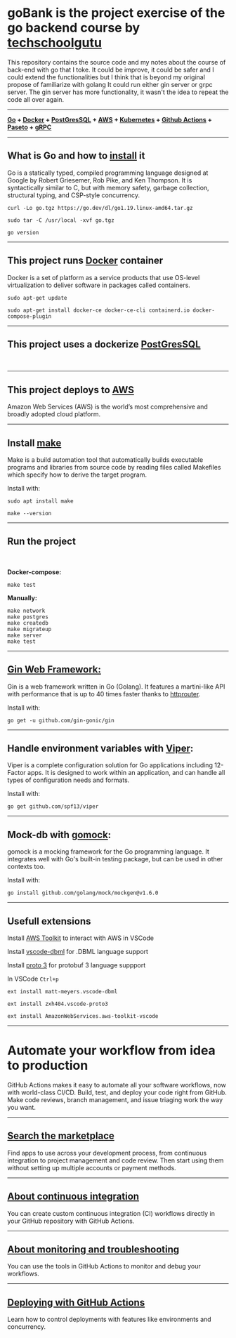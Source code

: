 # **goBank is the project exercise of the go backend course by** [techschoolgutu](https://www.youtube.com/c/TECHSCHOOLGURU)

This repository contains the source code and my notes about the course of back-end with go that I toke. It could be improve, it could be safer and I could extend the functionalities but I think that is beyond my original propose of familiarize with golang
It could run either gin server or grpc server. The gin server has more functionality, it wasn't the idea to repeat the code all over again.
___

**[Go](#go) + [Docker](#docker) + [PostGresSQL](postgres/README.md) + [AWS](eks/README.md) + [Kubernetes](eks/README.md) + [Github Actions](#gha) + [Paseto](token/README.md) + [gRPC](gapi/README.md)**

___

<a name="go"></a>
## **What is Go and how to [install](https://go.dev/doc/install) it**


Go is a statically typed, compiled programming language designed at Google by Robert Griesemer, Rob Pike, and Ken Thompson. It is syntactically similar to C, but with memory safety, garbage collection, structural typing, and CSP-style concurrency. 
```
curl -Lo go.tgz https://go.dev/dl/go1.19.linux-amd64.tar.gz

sudo tar -C /usr/local -xvf go.tgz

go version
```
---
<a name="docker"></a> 
## **This project runs [Docker](https://docs.docker.com/) container**



Docker is a set of platform as a service products that use OS-level virtualization to deliver software in packages called containers. 

```
sudo apt-get update
 
sudo apt-get install docker-ce docker-ce-cli containerd.io docker-compose-plugin
```

---
## **This project uses a dockerize [PostGresSQL](/postgres/README.md)**

<br>

---

## **This project deploys to [AWS](eks/README.md)**

Amazon Web Services (AWS) is the world’s most comprehensive and broadly adopted cloud platform.

---
## **Install [make](https://www.gnu.org/software/make/manual/make.html)**
Make is a build automation tool that automatically builds executable programs and libraries from source code by reading files called Makefiles which specify how to derive the target program. 

Install with:
```
sudo apt install make

make --version
```

---

## **Run the project**
<br>

**Docker-compose:**

```docker-compose up
make test
```

**Manually:**

```
make network
make postgres
make createdb
make migrateup
make server
make test
```
---
## **[Gin Web Framework:](https://github.com/gin-gonic/gin)**

Gin is a web framework written in Go (Golang). It features a martini-like API with performance that is up to 40 times faster thanks to [httprouter](https://github.com/julienschmidt/httprouter).

Install with:

`go get -u github.com/gin-gonic/gin`    

---
## **Handle environment variables with [Viper](https://github.com/spf13/viper):**

Viper is a complete configuration solution for Go applications including 12-Factor apps. It is designed to work within an application, and can handle all types of configuration needs and formats.

Install with:

`go get github.com/spf13/viper`

---
## **Mock-db with [gomock](https://github.com/golang/mock):**

gomock is a mocking framework for the Go programming language. It integrates well with Go's built-in testing package, but can be used in other contexts too.

Install with:

`go install github.com/golang/mock/mockgen@v1.6.0`


---
## **Usefull extensions**


Install [AWS Toolkit](https://marketplace.visualstudio.com/items?itemName=AmazonWebServices.aws-toolkit-vscode) to interact with AWS in VSCode

Install [vscode-dbml](https://marketplace.visualstudio.com/items?itemName=matt-meyers.vscode-dbml) for .DBML language support

Install [proto 3](https://marketplace.visualstudio.com/items?itemName=zxh404.vscode-proto3) for protobuf 3 language suppport

In VSCode `Ctrl+p`

`ext install matt-meyers.vscode-dbml`

`ext install zxh404.vscode-proto3`

`ext install AmazonWebServices.aws-toolkit-vscode`

---
<a name="gha"></a> 
# **Automate your workflow from idea to production**


GitHub Actions makes it easy to automate all your software workflows, now with world-class CI/CD. Build, test, and deploy your code right from GitHub. Make code reviews, branch management, and issue triaging work the way you want.

---

## [Search the marketplace](https://github.com/marketplace)

Find apps to use across your development process, from continuous integration to project management and code review. Then start using them without setting up multiple accounts or payment methods.

---

## [About continuous integration](https://docs.github.com/en/actions/automating-builds-and-tests/about-continuous-integration)

You can create custom continuous integration (CI) workflows directly in your GitHub repository with GitHub Actions.

---

## [About monitoring and troubleshooting](https://docs.github.com/en/actions/monitoring-and-troubleshooting-workflows/about-monitoring-and-troubleshooting)

You can use the tools in GitHub Actions to monitor and debug your workflows.

---

## [Deploying with GitHub Actions](https://docs.github.com/en/actions/deployment/about-deployments/deploying-with-github-actions)

Learn how to control deployments with features like environments and concurrency.